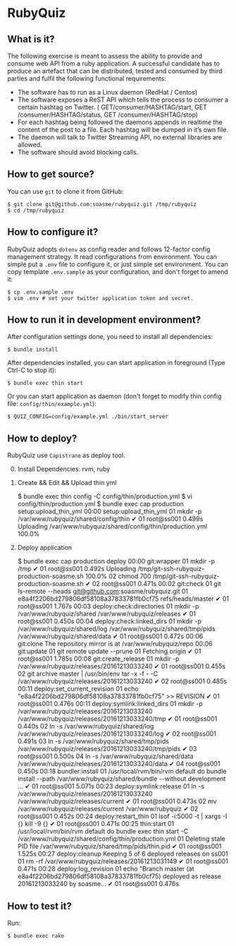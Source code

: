 # RubyQuiz

## What is it?

The following exercise is meant to assess the ability to provide and consume web
API from a ruby application. A successful candidate has to produce an artefact 
that can be distributed, tested and consumed by third parties and fulfil the 
following functional requirements:

- The software has to run as a Linux daemon (RedHat / Centos)
- The software exposes a ReST API which tells the process to consumer a certain
  hashtag on Twitter.  ( GET/consumer/HASHTAG/start, GET /consumer/HASHTAG/status,
  GET /consumer/HASHTAG/stop)
- For each hashtag being followed the daemons appends in realtime the content of
  the post to a file. Each hashtag will be dumped in it’s own file.
- The daemon will talk to Twitter Streaming API, no external libraries are allowed.
- The software should avoid blocking calls.

## How to get source?

You can use `git` to clone it from GitHub:

    $ git clone git@github.com:soasme/rubyquiz.git /tmp/rubyquiz
    $ cd /tmp/rubyquiz

## How to configure it?

RubyQuiz adopts `dotenv` as config reader and follows 12-factor config management strategy.
It read configurations from environment. You can simple put a `.env` file to configure it,
or just simple set environment. You can copy template `.env.sample` as your configuration,
and don't forget to amend it:

    $ cp .env.sample .env
    $ vim .env # set your twitter application token and secret.

## How to run it in development environment?

After configuration settings done, you need to install all dependencies:

    $ bundle install

After dependencies installed, you can start application in foreground (Type Ctrl-C to
stop it):

    $ bundle exec thin start

Or you can start application as daemon (don't forget to modify thin config file: `config/thin/example.yml`):

    $ QUIZ_CONFIG=config/example.yml ./bin/start_server

## How to deploy?

RubyQuiz use `Capistrano` as deploy tool.

0. Install Dependencies: rvm, ruby

1. Create && Edit && Upload thin yml

    $ bundle exec thin config -C config/thin/production.yml
    $ vi config/thin/production.yml
    $ bundle exec cap production setup:upload_thin_yml
    00:00 setup:upload_thin_yml
    01 mkdir -p /var/www/rubyquiz/shared/config/thin
    ✔ 01 root@ss001 0.499s
    Uploading /var/www/rubyquiz/shared/config/thin/production.yml 100.0%

2. Deploy application

    $ bundle exec cap production deploy
    00:00 git:wrapper
        01 mkdir -p /tmp
        ✔ 01 root@ss001 0.492s
        Uploading /tmp/git-ssh-rubyquiz-production-soasme.sh 100.0%
        02 chmod 700 /tmp/git-ssh-rubyquiz-production-soasme.sh
        ✔ 02 root@ss001 0.471s
    00:02 git:check
        01 git ls-remote --heads git@github.com:soasme/rubyquiz.git
        01 e8a4f2206bd279806df58108a37833781fb0cf75	refs/heads/master
        ✔ 01 root@ss001 1.767s
    00:03 deploy:check:directories
        01 mkdir -p /var/www/rubyquiz/shared /var/www/rubyquiz/releases
        ✔ 01 root@ss001 0.450s
    00:04 deploy:check:linked_dirs
        01 mkdir -p /var/www/rubyquiz/shared/log /var/www/rubyquiz/shared/tmp/pids /var/www/rubyquiz/shared/data
        ✔ 01 root@ss001 0.472s
    00:06 git:clone
        The repository mirror is at /var/www/rubyquiz/repo
    00:06 git:update
        01 git remote update --prune
        01 Fetching origin
        ✔ 01 root@ss001 1.785s
    00:08 git:create_release
        01 mkdir -p /var/www/rubyquiz/releases/20161213033240
        ✔ 01 root@ss001 0.455s
        02 git archive master | /usr/bin/env tar -x -f - -C /var/www/rubyquiz/releases/20161213033240
        ✔ 02 root@ss001 0.485s
    00:11 deploy:set_current_revision
        01 echo "e8a4f2206bd279806df58108a37833781fb0cf75" >> REVISION
        ✔ 01 root@ss001 0.476s
    00:11 deploy:symlink:linked_dirs
        01 mkdir -p /var/www/rubyquiz/releases/20161213033240 /var/www/rubyquiz/releases/20161213033240/tmp
        ✔ 01 root@ss001 0.440s
        02 ln -s /var/www/rubyquiz/shared/log /var/www/rubyquiz/releases/20161213033240/log
        ✔ 02 root@ss001 0.491s
        03 ln -s /var/www/rubyquiz/shared/tmp/pids /var/www/rubyquiz/releases/20161213033240/tmp/pids
        ✔ 03 root@ss001 0.500s
        04 ln -s /var/www/rubyquiz/shared/data /var/www/rubyquiz/releases/20161213033240/data
        ✔ 04 root@ss001 0.450s
    00:18 bundler:install
        01 /usr/local/rvm/bin/rvm default do bundle install --path /var/www/rubyquiz/shared/bundle --without development …
        ✔ 01 root@ss001 5.071s
    00:23 deploy:symlink:release
        01 ln -s /var/www/rubyquiz/releases/20161213033240 /var/www/rubyquiz/releases/current
        ✔ 01 root@ss001 0.473s
        02 mv /var/www/rubyquiz/releases/current /var/www/rubyquiz
        ✔ 02 root@ss001 0.452s
    00:24 deploy:restart_thin
        01 lsof -i:5000 -t | xargs -I {} kill -9 {}
        ✔ 01 root@ss001 0.471s
    00:25 thin:start
        01 /usr/local/rvm/bin/rvm default do bundle exec thin start -C /var/www/rubyquiz/shared/config/thin/production.yml
        01 Deleting stale PID file /var/www/rubyquiz/shared/tmp/pids/thin.pid
        ✔ 01 root@ss001 1.525s
    00:27 deploy:cleanup
        Keeping 5 of 6 deployed releases on ss001
        01 rm -rf /var/www/rubyquiz/releases/20161213031149
        ✔ 01 root@ss001 0.471s
    00:28 deploy:log_revision
        01 echo "Branch master (at e8a4f2206bd279806df58108a37833781fb0cf75) deployed as release 20161213033240 by soasme…
        ✔ 01 root@ss001 0.476s


## How to test it?

Run:

    $ bundle exec rake
